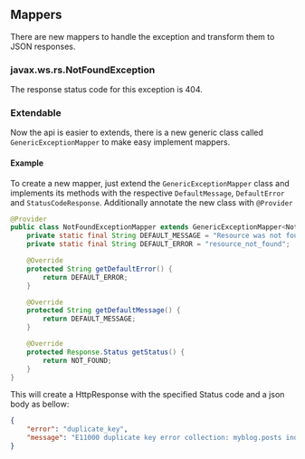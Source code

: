 ## Mappers
There are new mappers to handle the exception and transform them to JSON responses.

### javax.ws.rs.NotFoundException
    
The response status code for this exception is 404.

### Extendable

Now the api is easier to extends, there is a new generic class called 
`GenericExceptionMapper` to make easy implement mappers.

#### Example

To create a new mapper, just extend the `GenericExceptionMapper` class and
implements its methods with the respective `DefaultMessage`, `DefaultError` and
`StatusCodeResponse`. Additionally annotate the new class with `@Provider`

```java
@Provider
public class NotFoundExceptionMapper extends GenericExceptionMapper<NotFoundException> {
    private static final String DEFAULT_MESSAGE = "Resource was not found";
    private static final String DEFAULT_ERROR = "resource_not_found";

    @Override
    protected String getDefaultError() {
        return DEFAULT_ERROR;
    }

    @Override
    protected String getDefaultMessage() {
        return DEFAULT_MESSAGE;
    }

    @Override
    protected Response.Status getStatus() {
        return NOT_FOUND;
    }
}
```

This will create a HttpResponse with the specified Status code and a json body as
bellow:

```json
{
    "error": "duplicate_key",
    "message": "E11000 duplicate key error collection: myblog.posts index: _id_"
}
```